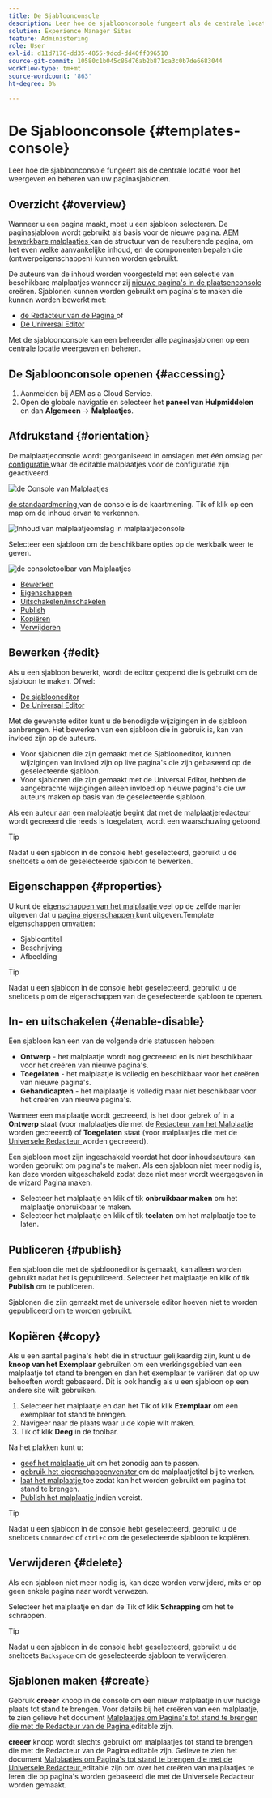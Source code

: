 ```yaml
---
title: De Sjabloonconsole
description: Leer hoe de sjabloonconsole fungeert als de centrale locatie voor het weergeven en beheren van uw paginasjablonen.
solution: Experience Manager Sites
feature: Administering
role: User
exl-id: d11d7176-dd35-4855-9dcd-dd40ff096510
source-git-commit: 10580c1b045c86d76ab2b871ca3c0b7de6683044
workflow-type: tm+mt
source-wordcount: '863'
ht-degree: 0%

---
```


# De Sjabloonconsole {#templates-console}

Leer hoe de sjabloonconsole fungeert als de centrale locatie voor het weergeven en beheren van uw paginasjablonen.

## Overzicht {#overview}

Wanneer u een pagina maakt, moet u een sjabloon selecteren. De paginasjabloon wordt gebruikt als basis voor de nieuwe pagina. [ AEM bewerkbare malplaatjes ](/help/implementing/developing/components/templates.md) kan de structuur van de resulterende pagina, om het even welke aanvankelijke inhoud, en de componenten bepalen die (ontwerpeigenschappen) kunnen worden gebruikt.

De auteurs van de inhoud worden voorgesteld met een selectie van beschikbare malplaatjes wanneer zij [ nieuwe pagina&#39;s in de plaatsenconsole ](/help/sites-cloud/authoring/sites-console/creating-pages.md) creëren. Sjablonen kunnen worden gebruikt om pagina&#39;s te maken die kunnen worden bewerkt met:

* [ de Redacteur van de Pagina ](/help/sites-cloud/authoring/page-editor/templates.md) of
* [De Universal Editor](/help/sites-cloud/authoring/universal-editor/templates.md)

Met de sjabloonconsole kan een beheerder alle paginasjablonen op een centrale locatie weergeven en beheren.

## De Sjabloonconsole openen {#accessing}

1. Aanmelden bij AEM as a Cloud Service.
1. Open de globale navigatie en selecteer het **paneel van Hulpmiddelen** en dan **Algemeen** -> **Malplaatjes**.

## Afdrukstand {#orientation}

De malplaatjeconsole wordt georganiseerd in omslagen met één omslag per [ configuratie ](/help/implementing/developing/introduction/configurations.md) waar de editable malplaatjes voor de configuratie zijn geactiveerd.

![ de Console van Malplaatjes ](assets/templates-console/templates-console.png)

[ de standaardmening ](/help/sites-cloud/authoring/quick-start.md) van de console is de kaartmening. Tik of klik op een map om de inhoud ervan te verkennen.

![ Inhoud van malplaatjeomslag in malplaatjeconsole ](assets/templates-console/templates-console-templates.png)

Selecteer een sjabloon om de beschikbare opties op de werkbalk weer te geven.

![ de consoletoolbar van Malplaatjes ](assets/templates-console/templates-console-toolbar.png)

* [Bewerken](#edit-edit)
* [Eigenschappen](#properties)
* [Uitschakelen/inschakelen](#enable-disable)
* [Publish](#publish)
* [Kopiëren](#copy)
* [Verwijderen](#delete)

## Bewerken {#edit}

Als u een sjabloon bewerkt, wordt de editor geopend die is gebruikt om de sjabloon te maken. Ofwel:

* [De sjablooneditor](/help/sites-cloud/authoring/page-editor/templates.md)
* [De Universal Editor](/help/sites-cloud/authoring/universal-editor/templates.md)

Met de gewenste editor kunt u de benodigde wijzigingen in de sjabloon aanbrengen. Het bewerken van een sjabloon die in gebruik is, kan van invloed zijn op de auteurs.

* Voor sjablonen die zijn gemaakt met de Sjablooneditor, kunnen wijzigingen van invloed zijn op live pagina&#39;s die zijn gebaseerd op de geselecteerde sjabloon.
* Voor sjablonen die zijn gemaakt met de Universal Editor, hebben de aangebrachte wijzigingen alleen invloed op nieuwe pagina&#39;s die uw auteurs maken op basis van de geselecteerde sjabloon.

Als een auteur aan een malplaatje begint dat met de malplaatjeredacteur wordt gecreeerd die reeds is toegelaten, wordt een waarschuwing getoond.

>[!TIP]
>
>Nadat u een sjabloon in de console hebt geselecteerd, gebruikt u de sneltoets `e` om de geselecteerde sjabloon te bewerken.

## Eigenschappen {#properties}

U kunt de [ eigenschappen van het malplaatje ](/help/sites-cloud/authoring/page-editor/templates.md) veel op de zelfde manier uitgeven dat u [ pagina eigenschappen ](/help/sites-cloud/authoring/sites-console/page-properties.md) kunt uitgeven.Template eigenschappen omvatten:

* Sjabloontitel
* Beschrijving
* Afbeelding

>[!TIP]
>
>Nadat u een sjabloon in de console hebt geselecteerd, gebruikt u de sneltoets `p` om de eigenschappen van de geselecteerde sjabloon te openen.

## In- en uitschakelen {#enable-disable}

Een sjabloon kan een van de volgende drie statussen hebben:

* **Ontwerp** - het malplaatje wordt nog gecreeerd en is niet beschikbaar voor het creëren van nieuwe pagina&#39;s.
* **Toegelaten** - het malplaatje is volledig en beschikbaar voor het creëren van nieuwe pagina&#39;s.
* **Gehandicapten** - het malplaatje is volledig maar niet beschikbaar voor het creëren van nieuwe pagina&#39;s.

Wanneer een malplaatje wordt gecreeerd, is het door gebrek of in a **Ontwerp** staat (voor malplaatjes die met de [ Redacteur van het Malplaatje ](/help/sites-cloud/authoring/page-editor/templates.md) worden gecreeerd) of **Toegelaten** staat (voor malplaatjes die met de [ Universele Redacteur ](/help/sites-cloud/authoring/universal-editor/templates.md) worden gecreeerd).

Een sjabloon moet zijn ingeschakeld voordat het door inhoudsauteurs kan worden gebruikt om pagina&#39;s te maken. Als een sjabloon niet meer nodig is, kan deze worden uitgeschakeld zodat deze niet meer wordt weergegeven in de wizard Pagina maken.

* Selecteer het malplaatje en klik of tik **onbruikbaar maken** om het malplaatje onbruikbaar te maken.
* Selecteer het malplaatje en klik of tik **toelaten** om het malplaatje toe te laten.

## Publiceren {#publish}

Een sjabloon die met de sjablooneditor is gemaakt, kan alleen worden gebruikt nadat het is gepubliceerd. Selecteer het malplaatje en klik of tik **Publish** om te publiceren.

Sjablonen die zijn gemaakt met de universele editor hoeven niet te worden gepubliceerd om te worden gebruikt.

## Kopiëren {#copy}

Als u een aantal pagina&#39;s hebt die in structuur gelijkaardig zijn, kunt u de **knoop van het Exemplaar** gebruiken om een werkingsgebied van een malplaatje tot stand te brengen en dan het exemplaar te variëren dat op uw behoeften wordt gebaseerd. Dit is ook handig als u een sjabloon op een andere site wilt gebruiken.

1. Selecteer het malplaatje en dan het Tik of klik **Exemplaar** om een exemplaar tot stand te brengen.
1. Navigeer naar de plaats waar u de kopie wilt maken.
1. Tik of klik **Deeg** in de toolbar.

Na het plakken kunt u:

* [ geef het malplaatje ](#edit) uit om het zonodig aan te passen.
* [ gebruik het eigenschappenvenster ](#properties) om de malplaatjetitel bij te werken.
* [ laat het malplaatje ](#enable-disable) toe zodat kan het worden gebruikt om pagina tot stand te brengen.
* [ Publish het malplaatje ](#publish) indien vereist.

>[!TIP]
>
>Nadat u een sjabloon in de console hebt geselecteerd, gebruikt u de sneltoets `Command+c` of `ctrl+c` om de geselecteerde sjabloon te kopiëren.

## Verwijderen {#delete}

Als een sjabloon niet meer nodig is, kan deze worden verwijderd, mits er op geen enkele pagina naar wordt verwezen.

Selecteer het malplaatje en dan de Tik of klik **Schrapping** om het te schrappen.

>[!TIP]
>
>Nadat u een sjabloon in de console hebt geselecteerd, gebruikt u de sneltoets `Backspace` om de geselecteerde sjabloon te verwijderen.

## Sjablonen maken {#create}

Gebruik **creeer** knoop in de console om een nieuw malplaatje in uw huidige plaats tot stand te brengen. Voor details bij het creëren van een malplaatje, te zien gelieve het document [ Malplaatjes om Pagina&#39;s tot stand te brengen die met de Redacteur van de Pagina ](/help/sites-cloud/authoring/page-editor/templates.md) editable zijn.

**creeer** knoop wordt slechts gebruikt om malplaatjes tot stand te brengen die met de Redacteur van de Pagina editable zijn. Gelieve te zien het document [ Malplaatjes om Pagina&#39;s tot stand te brengen die met de Universele Redacteur ](/help/sites-cloud/authoring/universal-editor/templates.md) editable zijn om over het creëren van malplaatjes te leren die op pagina&#39;s worden gebaseerd die met de Universele Redacteur worden gemaakt.

